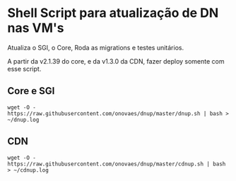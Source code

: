 # Shell Script para atualização de DN nas VM's 

Atualiza o SGI, o Core, Roda as migrations e testes unitários. 

A partir da v2.1.39 do core, e da v1.3.0 da CDN, fazer deploy somente com esse script.

## Core e SGI 
    wget -O - https://raw.githubusercontent.com/onovaes/dnup/master/dnup.sh | bash > ~/dnup.log


## CDN
    wget -O - https://raw.githubusercontent.com/onovaes/dnup/master/cdnup.sh | bash > ~/cdnup.log

